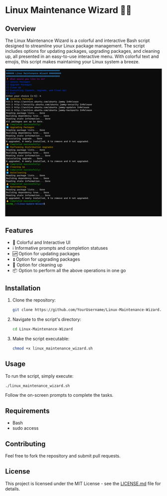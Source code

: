
# Linux Maintenance Wizard 🧙‍♂️

## Overview

The Linux Maintenance Wizard is a colorful and interactive Bash script designed to streamline your Linux package management. The script includes options for updating packages, upgrading packages, and cleaning up, all presented in an easy-to-use interactive menu. With colorful text and emojis, this script makes maintaining your Linux system a breeze.

![Demo](Demo.png)

## Features

- 🌈 Colorful and Interactive UI
- ℹ️ Informative prompts and completion statuses
- 🆙 Option for updating packages
- ⏫ Option for upgrading packages
- 🧹 Option for cleaning up
- 📦 Option to perform all the above operations in one go

## Installation

1. Clone the repository:

    ```bash
    git clone https://github.com/YourUsername/Linux-Maintenance-Wizard.git
    ```

2. Navigate to the script's directory:

    ```bash
    cd Linux-Maintenance-Wizard
    ```

3. Make the script executable:

    ```bash
    chmod +x linux_maintenance_wizard.sh
    ```

## Usage

To run the script, simply execute:

```bash
./linux_maintenance_wizard.sh
```

Follow the on-screen prompts to complete the tasks.

## Requirements

- Bash
- sudo access

## Contributing

Feel free to fork the repository and submit pull requests.

## License

This project is licensed under the MIT License - see the [LICENSE.md](LICENSE.md) file for details.
